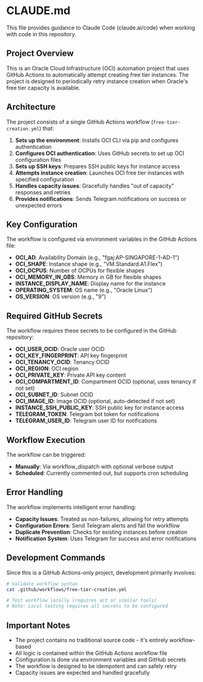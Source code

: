 # CLAUDE.md

This file provides guidance to Claude Code (claude.ai/code) when working with code in this repository.

## Project Overview

This is an Oracle Cloud Infrastructure (OCI) automation project that uses GitHub Actions to automatically attempt creating free tier instances. The project is designed to periodically retry instance creation when Oracle's free tier capacity is available.

## Architecture

The project consists of a single GitHub Actions workflow (`free-tier-creation.yml`) that:

1. **Sets up the environment**: Installs OCI CLI via pip and configures authentication
2. **Configures OCI authentication**: Uses GitHub secrets to set up OCI configuration files
3. **Sets up SSH keys**: Prepares SSH public keys for instance access
4. **Attempts instance creation**: Launches OCI free tier instances with specified configuration
5. **Handles capacity issues**: Gracefully handles "out of capacity" responses and retries
6. **Provides notifications**: Sends Telegram notifications on success or unexpected errors

## Key Configuration

The workflow is configured via environment variables in the GitHub Actions file:

- **OCI_AD**: Availability Domain (e.g., "fgaj:AP-SINGAPORE-1-AD-1")
- **OCI_SHAPE**: Instance shape (e.g., "VM.Standard.A1.Flex")
- **OCI_OCPUS**: Number of OCPUs for flexible shapes
- **OCI_MEMORY_IN_GBS**: Memory in GB for flexible shapes
- **INSTANCE_DISPLAY_NAME**: Display name for the instance
- **OPERATING_SYSTEM**: OS name (e.g., "Oracle Linux")
- **OS_VERSION**: OS version (e.g., "9")

## Required GitHub Secrets

The workflow requires these secrets to be configured in the GitHub repository:

- **OCI_USER_OCID**: Oracle user OCID
- **OCI_KEY_FINGERPRINT**: API key fingerprint  
- **OCI_TENANCY_OCID**: Tenancy OCID
- **OCI_REGION**: OCI region
- **OCI_PRIVATE_KEY**: Private API key content
- **OCI_COMPARTMENT_ID**: Compartment OCID (optional, uses tenancy if not set)
- **OCI_SUBNET_ID**: Subnet OCID
- **OCI_IMAGE_ID**: Image OCID (optional, auto-detected if not set)
- **INSTANCE_SSH_PUBLIC_KEY**: SSH public key for instance access
- **TELEGRAM_TOKEN**: Telegram bot token for notifications
- **TELEGRAM_USER_ID**: Telegram user ID for notifications

## Workflow Execution

The workflow can be triggered:

- **Manually**: Via workflow_dispatch with optional verbose output
- **Scheduled**: Currently commented out, but supports cron scheduling

## Error Handling

The workflow implements intelligent error handling:

- **Capacity Issues**: Treated as non-failures, allowing for retry attempts
- **Configuration Errors**: Send Telegram alerts and fail the workflow
- **Duplicate Prevention**: Checks for existing instances before creation
- **Notification System**: Uses Telegram for success and error notifications

## Development Commands

Since this is a GitHub Actions-only project, development primarily involves:

```bash
# Validate workflow syntax
cat .github/workflows/free-tier-creation.yml

# Test workflow locally (requires act or similar tools)
# Note: Local testing requires all secrets to be configured
```

## Important Notes

- The project contains no traditional source code - it's entirely workflow-based
- All logic is contained within the GitHub Actions workflow file
- Configuration is done via environment variables and GitHub secrets
- The workflow is designed to be idempotent and can safely retry
- Capacity issues are expected and handled gracefully